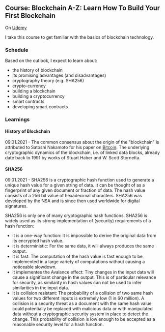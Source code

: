 ## Course: Blockchain A-Z: Learn How To Build Your First Blockchain
On [Udemy](https://www.udemy.com/course/build-your-blockchain-az/)

I take this course to get familiar with the basics of blockchain technology.

### Schedule

Based on the outlook, I expect to learn about:
- the history of blockchain
- its promising advantages (and disadvantages)
- cryptography theory (e.g. SHA256)
- crypto-currency
- building a blockchain
- building a cryptocurrency
- smart contracts
- developing smart contracts

### Learnings

#### History of Blockchain
09.01.2021 - The common consensus about the origin of the "blockchain" is attributed to Satoshi Nakamoto for his paper on [Bitcoin](https://bitcoin.org/bitcoin.pdf). The underlying cryptographic dynamics of the blockchain, i.e. of linked data blocks, already date back to 1991 by works of Stuart Haber and W. Scott Stornetta.

#### SHA256
09.01.2021 - SHA256 is a cryptographic hash function used to generate a unique hash value for a given string of data. It can be thought of as a fingerprint of any given document or fraction of data. The hash value consists of a 256 bit value of hexadecimal characters. SHA256 was developed by the NSA and is since then used worldwide for digital signatures.

SHA256 is only one of many cryptographic hash functions. SHA256 is widely used as its strong implementation of (security) requirements of a hash function:
- it is a one-way function: It is impossible to derive the original data from its encrypted hash value. 
- it is deterministic: For the same data, it will always produces the same output.
- it is fast: The computation of the hash value is fast enough to be implemented in a large variety of computations without causing a noticeable slowdown.
- it implementes the Avalance effect: Tiny changes in the input data will cause a significant change in the output. This is of particular relevance for security, as similarity in hash values can not be used to infer similarities in the input data.
- it is collision resistant: The probability of a collision of two same hash values for two different inputs is extremely low (1 in 60 million). A collision is a security threat as a document with the same hash value could potentially be replaced with malicious data or with manipulated data without a cryptographic security system in place to detect the change. This probability of collision is low enough to be accepted as a reasonable security level for a hash function.